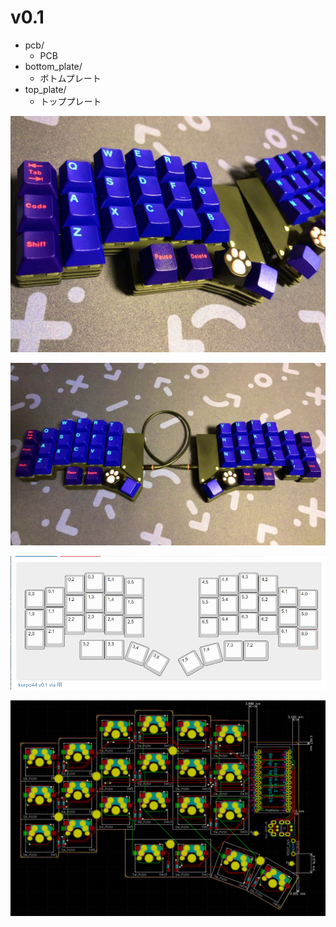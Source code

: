 # v0.1

* pcb/
  * PCB
* bottom_plate/
  * ボトムプレート
* top_plate/
  * トッププレート

![](https://github.com/tamago324/images/blob/master/korpo44/korpo44_v0.1_pic1.jpg)  


![](https://github.com/tamago324/images/blob/master/korpo44/korpo44_v0.1_pic2.jpg)  


![](https://github.com/tamago324/images/blob/master/korpo44/korpo44_v0.1_kle.png)  


![](https://github.com/tamago324/images/blob/master/korpo44/korpo44_v0.1_pcb.png)  
